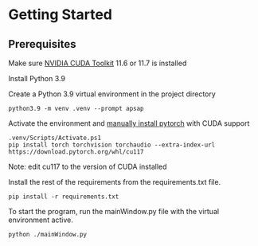 # Getting Started

## Prerequisites

Make sure [NVIDIA CUDA Toolkit](https://developer.nvidia.com/cuda-downloads?target_os=Windows&target_arch=x86_64&target_version=11&target_type=exe_local) 11.6 or 11.7 is installed

Install Python 3.9

Create a Python 3.9 virtual environment in the project directory

```
python3.9 -m venv .venv --prompt apsap
```

Activate the environment and [manually install pytorch](https://pytorch.org/get-started/locally/#windows-verification) with CUDA support

```
.venv/Scripts/Activate.ps1
pip install torch torchvision torchaudio --extra-index-url https://download.pytorch.org/whl/cu117
```

Note: edit cu117 to the version of CUDA installed

Install the rest of the requirements from the requirements.txt file.

```
pip install -r requirements.txt
```

To start the program, run the mainWindow.py file with the virtual environment active.

```
python ./mainWindow.py
```

